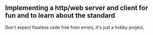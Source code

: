 ## Implementing a http/web server and client for fun and to learn about the standard

Don't expect flawless code free from errors, it's just a hobby project.
